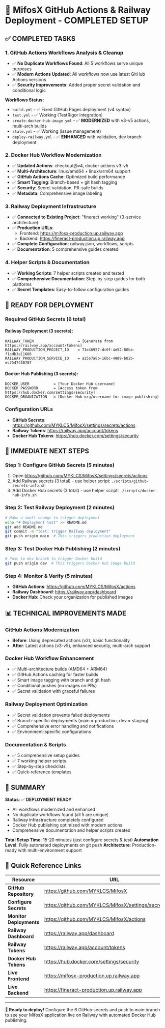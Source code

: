 # 🎯 MifosX GitHub Actions & Railway Deployment - COMPLETED SETUP

## ✅ COMPLETED TASKS

### 1. **GitHub Actions Workflows Analysis & Cleanup**

- ✅ **No Duplicate Workflows Found**: All 5 workflows serve unique purposes
- ✅ **Modern Actions Updated**: All workflows now use latest GitHub Actions versions
- ✅ **Security Improvements**: Added proper secret validation and conditional logic

**Workflows Status:**

- `build.yml` - ✅ Fixed GitHub Pages deployment (v4 syntax)
- `test.yml` - ✅ Working (TestRigor integration)
- `create-docker-hub-image.yml` - ✅ **MODERNIZED** with v3-v5 actions, multi-arch builds
- `stale.yml` - ✅ Working (issue management)
- `deploy-railway.yml` - ✅ **ENHANCED** with validation, dev branch deployment

### 2. **Docker Hub Workflow Modernization**

- ✅ **Updated Actions**: checkout@v4, docker actions v3-v5
- ✅ **Multi-Architecture**: linux/amd64 + linux/arm64 support
- ✅ **GitHub Actions Cache**: Optimized build performance
- ✅ **Smart Tagging**: Branch-based + git hash tagging
- ✅ **Security**: Secret validation, PR-safe builds
- ✅ **Metadata**: Comprehensive image labeling

### 3. **Railway Deployment Infrastructure**

- ✅ **Connected to Existing Project**: "fineract working" (3-service architecture)
- ✅ **Production URLs**:
  - Frontend: https://mifosx-production.up.railway.app
  - Backend: https://fineract-production.up.railway.app
- ✅ **Complete Configuration**: railway.json, workflows, scripts
- ✅ **Documentation**: 5 comprehensive guides created

### 4. **Helper Scripts & Documentation**

- ✅ **Working Scripts**: 7 helper scripts created and tested
- ✅ **Comprehensive Documentation**: Step-by-step guides for both platforms
- ✅ **Secret Templates**: Easy-to-follow configuration guides

## 🔧 READY FOR DEPLOYMENT

### **Required GitHub Secrets** (6 total)

#### Railway Deployment (3 secrets):

```
RAILWAY_TOKEN                    = [Generate from https://railway.app/account/tokens]
RAILWAY_PRODUCTION_PROJECT_ID    = 71e46957-dc0f-4e52-80ba-f1edb3e11666
RAILWAY_PRODUCTION_SERVICE_ID    = a2567a8b-16bc-4089-b82b-ec7547450707
```

#### Docker Hub Publishing (3 secrets):

```
DOCKER_USER           = [Your Docker Hub username]
DOCKER_PASSWORD       = [Access token from https://hub.docker.com/settings/security]
DOCKER_ORGANIZATION   = [Docker Hub org/username for image publishing]
```

### **Configuration URLs**

- **GitHub Secrets**: https://github.com/MYKLCS/MifosX/settings/secrets/actions
- **Railway Tokens**: https://railway.app/account/tokens
- **Docker Hub Tokens**: https://hub.docker.com/settings/security

## 🚀 IMMEDIATE NEXT STEPS

### Step 1: Configure GitHub Secrets (5 minutes)

1. Open https://github.com/MYKLCS/MifosX/settings/secrets/actions
2. Add Railway secrets (3 total) - use helper script: `./scripts/github-secrets-info.sh`
3. Add Docker Hub secrets (3 total) - use helper script: `./scripts/docker-hub-info.sh`

### Step 2: Test Railway Deployment (2 minutes)

```bash
# Make a small change to trigger deployment
echo "# Deployment test" >> README.md
git add README.md
git commit -m "test: trigger Railway deployment"
git push origin main  # This triggers production deployment
```

### Step 3: Test Docker Hub Publishing (2 minutes)

```bash
# Push to dev branch to trigger Docker build
git push origin dev  # This triggers Docker Hub image build
```

### Step 4: Monitor & Verify (5 minutes)

- **GitHub Actions**: https://github.com/MYKLCS/MifosX/actions
- **Railway Dashboard**: https://railway.app/dashboard
- **Docker Hub**: Check your organization for published images

## 📊 TECHNICAL IMPROVEMENTS MADE

### **GitHub Actions Modernization**

- **Before**: Using deprecated actions (v2), basic functionality
- **After**: Latest actions (v3-v5), enhanced security, multi-arch support

### **Docker Hub Workflow Enhancement**

- ✅ Multi-architecture builds (AMD64 + ARM64)
- ✅ GitHub Actions caching for faster builds
- ✅ Smart image tagging with branch and git hash
- ✅ Conditional pushes (no images on PRs)
- ✅ Secret validation with graceful failures

### **Railway Deployment Optimization**

- ✅ Secret validation prevents failed deployments
- ✅ Branch-specific deployments (main = production, dev = staging)
- ✅ Comprehensive error handling and notifications
- ✅ Environment-specific configurations

### **Documentation & Scripts**

- ✅ 5 comprehensive setup guides
- ✅ 7 working helper scripts
- ✅ Step-by-step checklists
- ✅ Quick-reference templates

## 🎉 SUMMARY

**Status**: ✅ **DEPLOYMENT READY**

- All workflows modernized and enhanced
- No duplicate workflows found (all 5 are unique)
- Railway infrastructure completely configured
- Docker Hub publishing optimized with modern actions
- Comprehensive documentation and helper scripts created

**Total Setup Time**: 15-20 minutes (just configure secrets & test)
**Automation Level**: Fully automated deployments on git push
**Architecture**: Production-ready with multi-environment support

## 🔗 Quick Reference Links

| Resource                | URL                                                       |
| ----------------------- | --------------------------------------------------------- |
| **GitHub Repository**   | https://github.com/MYKLCS/MifosX                          |
| **Configure Secrets**   | https://github.com/MYKLCS/MifosX/settings/secrets/actions |
| **Monitor Deployments** | https://github.com/MYKLCS/MifosX/actions                  |
| **Railway Dashboard**   | https://railway.app/dashboard                             |
| **Railway Tokens**      | https://railway.app/account/tokens                        |
| **Docker Hub Tokens**   | https://hub.docker.com/settings/security                  |
| **Live Frontend**       | https://mifosx-production.up.railway.app                  |
| **Live Backend**        | https://fineract-production.up.railway.app                |

---

**🎯 Ready to deploy!** Configure the 6 GitHub secrets and push to main branch to see your MifosX application live on Railway with automated Docker Hub publishing.
